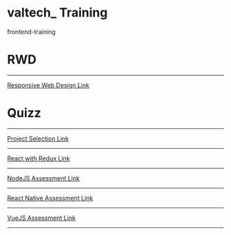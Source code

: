 # valtech_ Training
frontend-training

# RWD
<hr/>
<a href="https://alistapart.com/article/responsive-web-design/"> Responsive Web Design Link </a>


# Quizz
<hr/>
<a href="https://forms.gle/JgojNu9gWDsxhX6c7"> Project Selection Link </a>

<hr/>
<a href="https://forms.gle/aK75fHMygQGfAb9K7"> React with Redux Link </a>

<hr/>
<a href="https://forms.gle/ufAXb5NUPofMURkg8"> NodeJS Assessment Link </a>

<hr/>
<a href="https://forms.gle/ZgucX3teGQAi7FPfA"> React Native Assessment Link </a>

<hr/>
<a href="https://forms.gle/is4mngQdF6kP5LgF9"> VueJS Assessment Link </a>
<hr/>
